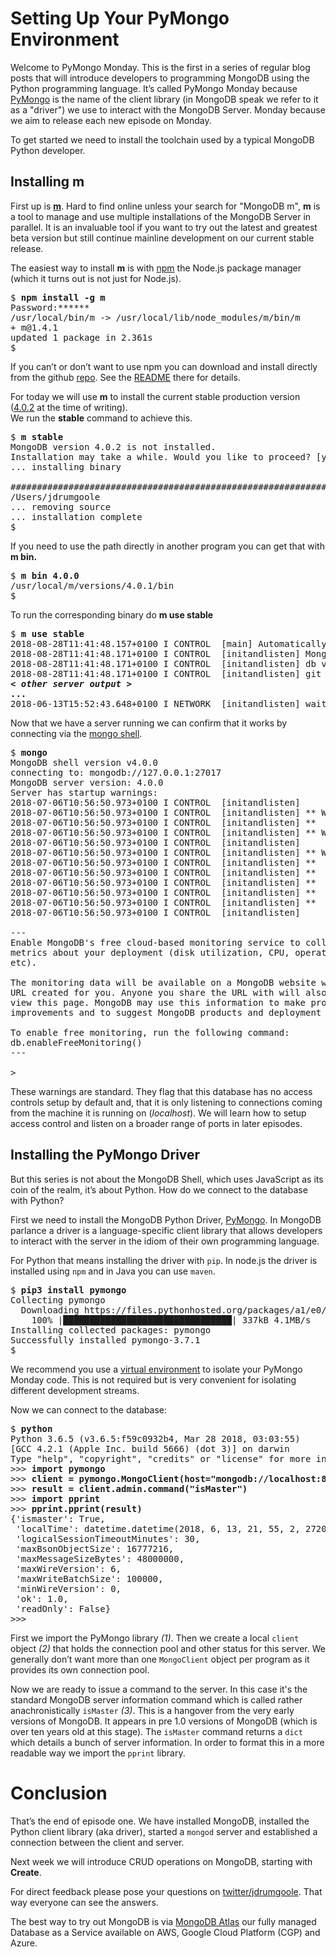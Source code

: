 # Setting Up Your PyMongo Environment
Welcome to PyMongo Monday. This is the first in a series of regular blog posts that will introduce developers to 
programming MongoDB using the Python programming language. It’s called PyMongo Monday because 
[PyMongo](https://api.mongodb.com/python/current/) is 
the name of the client library (in MongoDB speak we refer to it as a "driver") we use to interact 
with the MongoDB Server. Monday because we aim to release each new episode on Monday.

To get started we need to install the toolchain used by a typical MongoDB Python developer.

## Installing m
First up is [**m**](https://github.com/aheckmann/m). Hard to find online unless your search for "MongoDB m", **m** is 
a tool to manage and use multiple installations of the MongoDB Server in parallel. It is an invaluable tool 
if you want to try out the latest and greatest beta version but still continue mainline development 
on our current stable release.

The easiest way to install **m** is with [npm](https://nodejs.org/en/) the Node.js package manager 
(which it turns out is not just for Node.js). 
<pre>
$ <b>npm install -g m</b>
Password:******
/usr/local/bin/m -> /usr/local/lib/node_modules/m/bin/m
+ m@1.4.1
updated 1 package in 2.361s
$
</pre>
If you can’t or don’t want to use npm you can download and install directly from the github 
[repo](https://github.com/aheckmann/m). See the [README](https://github.com/aheckmann/m/blob/master/README.md) 
there for details.

For today we will use **m** to install the current stable production version 
([4.0.2](https://docs.mongodb.com/manual/release-notes/4.0/) at the time of writing).  
We run the **stable** command to achieve this.

<pre>
$ <b>m stable</b>
MongoDB version 4.0.2 is not installed.
Installation may take a while. Would you like to proceed? [y/n] <b>y</b>
... installing binary

######################################################################## 100.0%
/Users/jdrumgoole
... removing source
... installation complete
$
</pre>

If you need to use the path directly in another program you can get that with **m bin.**

<pre>
$ <b>m bin 4.0.0</b>
/usr/local/m/versions/4.0.1/bin
$
</pre>

To run the corresponding binary do **m use stable**

<pre>
$ <b>m use stable</b>
2018-08-28T11:41:48.157+0100 I CONTROL  [main] Automatically disabling TLS 1.0, to force-enable TLS 1.0 specify --sslDisabledProtocols 'none'
2018-08-28T11:41:48.171+0100 I CONTROL  [initandlisten] MongoDB starting : pid=38524 port=27017 dbpath=/data/db 64-bit host=JD10Gen.local
2018-08-28T11:41:48.171+0100 I CONTROL  [initandlisten] db version v4.0.2
2018-08-28T11:41:48.171+0100 I CONTROL  [initandlisten] git version: fc1573ba18aee42f97a3bb13b67af7d837826b47
<b><i>&lt other server output &gt</i></b>
<b>...</b>
2018-06-13T15:52:43.648+0100 I NETWORK  [initandlisten] waiting for connections on port 27017
</pre>

Now that we have a server running we can confirm that it works by connecting via the 
[mongo shell](https://docs.mongodb.com/manual/mongo/).

<pre>
$ <b>mongo</b>
MongoDB shell version v4.0.0
connecting to: mongodb://127.0.0.1:27017
MongoDB server version: 4.0.0
Server has startup warnings:
2018-07-06T10:56:50.973+0100 I CONTROL  [initandlisten]
2018-07-06T10:56:50.973+0100 I CONTROL  [initandlisten] ** WARNING: Access control is not enabled for the database.
2018-07-06T10:56:50.973+0100 I CONTROL  [initandlisten] **          Read and write access to data and configuration is unrestricted.
2018-07-06T10:56:50.973+0100 I CONTROL  [initandlisten] ** WARNING: You are running this process as the root user, which is not recommended.
2018-07-06T10:56:50.973+0100 I CONTROL  [initandlisten]
2018-07-06T10:56:50.973+0100 I CONTROL  [initandlisten] ** WARNING: This server is bound to localhost.
2018-07-06T10:56:50.973+0100 I CONTROL  [initandlisten] **          Remote systems will be unable to connect to this server.
2018-07-06T10:56:50.973+0100 I CONTROL  [initandlisten] **          Start the server with --bind_ip &lt address&gt to specify which IP
2018-07-06T10:56:50.973+0100 I CONTROL  [initandlisten] **          addresses it should serve responses from, or with --bind_ip_all to
2018-07-06T10:56:50.973+0100 I CONTROL  [initandlisten] **          bind to all interfaces. If this behavior is desired, start the
2018-07-06T10:56:50.973+0100 I CONTROL  [initandlisten] **          server with --bind_ip 127.0.0.1 to disable this warning.
2018-07-06T10:56:50.973+0100 I CONTROL  [initandlisten]

---
Enable MongoDB's free cloud-based monitoring service to collect and display
metrics about your deployment (disk utilization, CPU, operation statistics,
etc).

The monitoring data will be available on a MongoDB website with a unique
URL created for you. Anyone you share the URL with will also be able to
view this page. MongoDB may use this information to make product
improvements and to suggest MongoDB products and deployment options to you.

To enable free monitoring, run the following command:
db.enableFreeMonitoring()
---

>
</pre>

These warnings are standard. They flag that this database has no access controls setup by default and, 
that it is only listening to connections coming from the machine it is running on (*localhost*). 
We will learn how to setup access control and listen on a broader range of ports in later episodes.

## Installing the PyMongo Driver

But this series is not about the MongoDB Shell, which uses JavaScript as its coin of the realm, 
it’s about Python. How do we connect to the database with Python?

First we need to install the MongoDB Python Driver, [PyMongo](https://docs.mongodb.com/ecosystem/drivers/). 
In MongoDB parlance a driver is a language-specific client library that allows developers to 
interact with the server in the idiom of their own programming language.

For Python that means installing the driver with `pip`. In node.js the driver is 
installed using `npm` and in Java you can use `maven`.

<pre>
$ <b>pip3 install pymongo</b>
Collecting pymongo
  Downloading https://files.pythonhosted.org/packages/a1/e0/51df08036e04c1ddc985a2dceb008f2f21fc1d6de711bb6cee85785c1d78/pymongo-3.7.1-cp27-cp27m-macosx_10_13_intel.whl (333kB)
    100% |████████████████████████████████| 337kB 4.1MB/s
Installing collected packages: pymongo
Successfully installed pymongo-3.7.1
$
</pre>

We recommend you use a [virtual environment](https://docs.python.org/3/library/venv.html) to isolate your 
PyMongo Monday code. This is not required but is very convenient for isolating different development streams.

Now we can connect to the database:

<pre>
$ <b>python</b>
Python 3.6.5 (v3.6.5:f59c0932b4, Mar 28 2018, 03:03:55)
[GCC 4.2.1 (Apple Inc. build 5666) (dot 3)] on darwin
Type "help", "copyright", "credits" or "license" for more information.
>>> <b>import pymongo</b>                                                  <i>(1)</i>
>>> <b>client = pymongo.MongoClient(host="mongodb://localhost:8000")</b>   <i>(2)</i>
>>> <b>result = client.admin.command("isMaster")</b>                       <i>(3)</i>
>>> <b>import pprint</b>
>>> <b>pprint.pprint(result)</b>
{'ismaster': True,
 'localTime': datetime.datetime(2018, 6, 13, 21, 55, 2, 272000),
 'logicalSessionTimeoutMinutes': 30,
 'maxBsonObjectSize': 16777216,
 'maxMessageSizeBytes': 48000000,
 'maxWireVersion': 6,
 'maxWriteBatchSize': 100000,
 'minWireVersion': 0,
 'ok': 1.0,
 'readOnly': False}
>>>
</pre>

First we import the PyMongo library *(1)*. Then we create a local `client` object *(2)* that holds the connection 
pool and other status for this server. We generally don’t want more than one `MongoClient` object 
per program as it provides its own connection pool. 

Now we are ready to issue a command to the server. 
In this case it's the standard MongoDB server information command which is called rather 
anachronistically `isMaster` *(3)*. This is a hangover from the very early versions of MongoDB. 
It appears in pre 1.0 versions of MongoDB  (which is over ten years old at this stage). 
The `isMaster` command returns a `dict` which details a bunch of server information. In order to 
format this in a more readable way we import the `pprint` library.

# Conclusion
That’s the end of episode one. We have installed MongoDB, installed the Python client library (aka driver),
started a `mongod` server and established a connection between the client and server.

Next week we will introduce CRUD operations on MongoDB, starting with **Create**.

For direct feedback please pose your questions on [twitter/jdrumgoole](https://twitter.com/jdrumgoole). 
That way everyone can see the answers. 

The best way to try out MongoDB is via [MongoDB Atlas](https://www.mongodb.com/cloud/atlas)
 our fully managed Database as a Service available on AWS, Google Cloud Platform (CGP) and Azure. 
 
 
